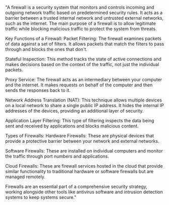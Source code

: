 "A firewall is a security system that monitors and controls incoming and outgoing network traffic based on predetermined security rules. It acts as a barrier between a trusted internal network and untrusted external networks, such as the internet. The main purpose of a firewall is to allow legitimate traffic while blocking malicious traffic to protect the system from threats.

Key Functions of a Firewall:
Packet Filtering: The firewall examines packets of data against a set of filters. It allows packets that match the filters to pass through and blocks the ones that don't.

Stateful Inspection: This method tracks the state of active connections and makes decisions based on the context of the traffic, not just the individual packets.

Proxy Service: The firewall acts as an intermediary between your computer and the internet. It makes requests on behalf of the computer and then sends the responses back to it.

Network Address Translation (NAT): This technique allows multiple devices on a local network to share a single public IP address. It hides the internal IP addresses of the devices, providing an additional layer of security.

Application Layer Filtering: This type of filtering inspects the data being sent and received by applications and blocks malicious content.

Types of Firewalls:
Hardware Firewalls: These are physical devices that provide a protective barrier between your network and external networks.

Software Firewalls: These are installed on individual computers and monitor the traffic through port numbers and applications.

Cloud Firewalls: These are firewall services hosted in the cloud that provide similar functionality to traditional hardware or software firewalls but are managed remotely.

Firewalls are an essential part of a comprehensive security strategy, working alongside other tools like antivirus software and intrusion detection systems to keep systems secure."
